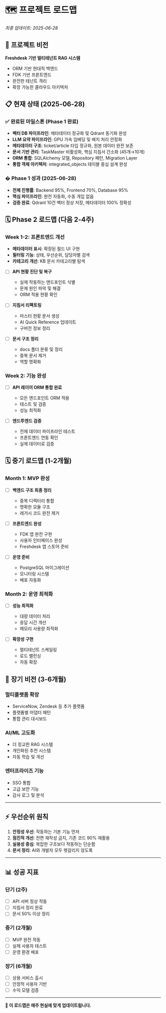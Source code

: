 # 🗺️ 프로젝트 로드맵

_최종 업데이트: 2025-06-28_

## 🎯 **프로젝트 비전**

**Freshdesk 기반 멀티테넌트 RAG 시스템**
- ORM 기반 현대적 백엔드
- FDK 기반 프론트엔드  
- 완전한 테넌트 격리
- 확장 가능한 클라우드 아키텍처

## 📋 **현재 상태** (2025-06-28)

### ✅ **완료된 마일스톤 (Phase 1 완료)**
- **벡터 DB 파이프라인**: 메타데이터 정규화 및 Qdrant 동기화 완성
- **LLM 요약 파이프라인**: GPU 가속 임베딩 및 배치 처리 안정화
- **메타데이터 구조**: ticket/article 타입 정규화, 원본 데이터 완전 보존
- **문서 기반 관리**: TaskMaster 비활성화, 핵심 지침서 간소화 (45개→10개)
- **ORM 통합**: SQLAlchemy 모델, Repository 패턴, Migration Layer
- **통합 객체 아키텍처**: integrated_objects 테이블 중심 설계 완성

### � **Phase 1 성과 (2025-06-28)**
- **전체 진행률**: Backend 95%, Frontend 70%, Database 95%
- **핵심 파이프라인**: 완전 자동화, 수동 개입 없음
- **검증 완료**: Qdrant 10건 벡터 정상 저장, 메타데이터 100% 정확성

## 🗓️ **Phase 2 로드맵** (다음 2-4주)

### **Week 1-2: 프론트엔드 개선** 
- **메타데이터 표시**: 확장된 필드 UI 구현
- **필터링 기능**: 상태, 우선순위, 담당자별 검색
- **카테고리 개선**: KB 문서 카테고리별 탐색 
- [ ] **API 현황 진단 및 복구**
  - 실제 작동하는 엔드포인트 식별
  - 문제 원인 파악 및 해결
  - ORM 적용 현황 확인

- [ ] **지침서 리팩토링**
  - 마스터 현황 문서 생성
  - AI Quick Reference 업데이트
  - 구버전 정보 정리

- [ ] **문서 구조 정리**
  - docs 폴더 분류 및 정리
  - 중복 문서 제거
  - 역할 명확화

### **Week 2: 기능 완성**
- [ ] **API 레이어 ORM 통합 완료**
  - 모든 엔드포인트 ORM 적용
  - 테스트 및 검증
  - 성능 최적화

- [ ] **엔드투엔드 검증**
  - 전체 데이터 파이프라인 테스트
  - 프론트엔드 연동 확인
  - 실제 데이터로 검증

## 🗓️ **중기 로드맵** (1-2개월)

### **Month 1: MVP 완성**
- [ ] **백엔드 구조 최종 정리**
  - 중복 디렉터리 통합
  - 명확한 모듈 구조
  - 레거시 코드 완전 제거

- [ ] **프론트엔드 완성**
  - FDK 앱 완전 구현
  - 사용자 인터페이스 완성
  - Freshdesk 앱 스토어 준비

- [ ] **운영 준비**
  - PostgreSQL 마이그레이션
  - 모니터링 시스템
  - 배포 자동화

### **Month 2: 운영 최적화**
- [ ] **성능 최적화**
  - 대량 데이터 처리
  - 응답 시간 개선
  - 메모리 사용량 최적화

- [ ] **확장성 구현**
  - 멀티테넌트 스케일링
  - 로드 밸런싱
  - 자동 확장

## 🎯 **장기 비전** (3-6개월)

### **멀티플랫폼 확장**
- ServiceNow, Zendesk 등 추가 플랫폼
- 플랫폼별 어댑터 패턴
- 통합 관리 대시보드

### **AI/ML 고도화**
- 더 정교한 RAG 시스템
- 개인화된 추천 시스템
- 자동 학습 및 개선

### **엔터프라이즈 기능**
- SSO 통합
- 고급 보안 기능
- 감사 로그 및 분석

---

## ⚡ **우선순위 원칙**

1. **안정성 우선**: 작동하는 기본 기능 먼저
2. **점진적 개선**: 전면 재작성 금지, 기존 코드 90% 재활용
3. **실용성 중심**: 복잡한 구조보다 작동하는 단순함
4. **문서 정리**: AI와 개발자 모두 헷갈리지 않도록

---

## 📊 **성공 지표**

### **단기 (2주)**
- [ ] API 서버 정상 작동
- [ ] 지침서 정리 완료
- [ ] 문서 50% 이상 정리

### **중기 (2개월)**
- [ ] MVP 완전 작동
- [ ] 실제 사용자 테스트
- [ ] 운영 환경 배포

### **장기 (6개월)**
- [ ] 상용 서비스 출시
- [ ] 안정적 사용자 기반
- [ ] 수익 모델 검증

---

**📝 이 로드맵은 매주 현실에 맞게 업데이트됩니다.**
